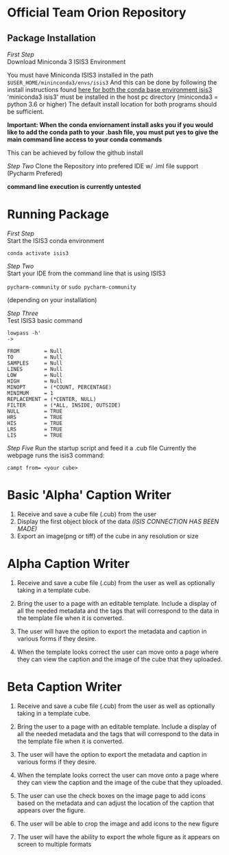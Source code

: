 Official Team Orion Repository
=====================================================

Package Installation
--------------------------

*First Step*<br>
Download Miniconda 3 ISIS3 Environment

You must have Miniconda ISIS3 installed in the path 
`$USER_HOME/mininconda3/envs/isis3`
And this can be done by following the install instructions found 
<a href= https://github.com/USGS-Astrogeology/ISIS3/blob/dev/README.md>
here for both the conda base environment isis3</a><br>'miniconda3 isis3'
 must be installed in the host pc directory (miniconda3 = python 3.6 or higher)
 The default install location for both programs should be sufficient. 

**Important: When the conda enviornament install asks you if you would like to add the conda 
path to your .bash file, you must put yes to give the main command line access to your conda 
commands**

This can be achieved by follow the github install


*Step Two*
Clone the Repository into prefered IDE w/ .iml file support (Pycharm Prefered)

**command line execution is currently untested**

Running Package
=======================

*First Step*<br>
Start the ISIS3 conda environment

`conda activate isis3` 



*Step Two*<br>
Start your IDE from the command line that is using ISIS3

`pycharm-community` or `sudo pycharm-community` 

(depending on your installation)



*Step Three*<br>
Test ISIS3 basic command
```
lowpass -h' 
-> 

FROM        = Null
TO          = Null
SAMPLES     = Null
LINES       = Null
LOW         = Null
HIGH        = Null
MINOPT      = (*COUNT, PERCENTAGE)
MINIMUM     = 1
REPLACEMENT = (*CENTER, NULL)
FILTER      = (*ALL, INSIDE, OUTSIDE)
NULL        = TRUE
HRS         = TRUE
HIS         = TRUE
LRS         = TRUE
LIS         = TRUE
```


*Step Five*
Run the startup script and feed it a .cub file
Currently the webpage runs the isis3 command:

`campt from= <your cube>`


Basic 'Alpha' Caption Writer
=====================================================
1. Receive and save a cube file (.cub) from the user
2. Display the first object block of the data *(ISIS CONNECTION HAS BEEN MADE)*
3. Export an image(png or tiff) of the cube in any resolution or size


Alpha Caption Writer
=====================================================
1. Receive and save a cube file (.cub) from the user as well as optionally taking in
a template cube.

2. Bring the user to a page with an editable template. Include a display of 
all the needed metadata and the tags that will correspond to the data in the template
file when it is converted.

3. The user will have the option to export the metadata and caption in various forms 
if they desire.

4. When the template looks correct the user can move onto a page where they can view the caption
and the image of the cube that they uploaded.



Beta Caption Writer
=====================================================
1. Receive and save a cube file (.cub) from the user as well as optionally taking in
a template cube.

2. Bring the user to a page with an editable template. Include a display of 
all the needed metadata and the tags that will correspond to the data in the template
file when it is converted.

3. The user will have the option to export the metadata and caption in various forms 
if they desire.

4. When the template looks correct the user can move onto a page where they can view the caption
and the image of the cube that they uploaded.

5. The user can use the check boxes on the image page to add icons based on the metadata and can 
adjust the location of the caption that appears over the figure.

6. The user will be able to crop the image and add icons to the new figure

7. The user will have the ability to export the whole figure as it appears on screen to 
multiple formats 
